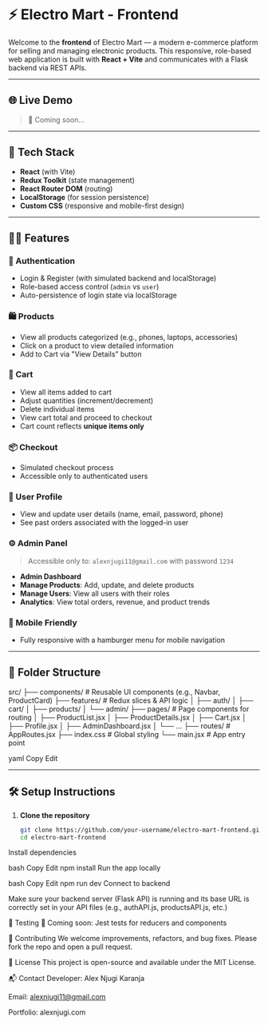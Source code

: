 # ⚡ Electro Mart - Frontend

Welcome to the **frontend** of Electro Mart — a modern e-commerce platform for selling and managing electronic products. This responsive, role-based web application is built with **React + Vite** and communicates with a Flask backend via REST APIs.

---

## 🌐 Live Demo

> 🔗 Coming soon...

---

## 🚀 Tech Stack

- **React** (with Vite)
- **Redux Toolkit** (state management)
- **React Router DOM** (routing)
- **LocalStorage** (for session persistence)
- **Custom CSS** (responsive and mobile-first design)

---

## 🧑‍💻 Features

### 🔐 Authentication
- Login & Register (with simulated backend and localStorage)
- Role-based access control (`admin` vs `user`)
- Auto-persistence of login state via localStorage

### 🛍 Products
- View all products categorized (e.g., phones, laptops, accessories)
- Click on a product to view detailed information
- Add to Cart via "View Details" button

### 🛒 Cart
- View all items added to cart
- Adjust quantities (increment/decrement)
- Delete individual items
- View cart total and proceed to checkout
- Cart count reflects **unique items only**

### 📦 Checkout
- Simulated checkout process
- Accessible only to authenticated users

### 👤 User Profile
- View and update user details (name, email, password, phone)
- See past orders associated with the logged-in user

### ⚙️ Admin Panel
> Accessible only to: `alexnjugi11@gmail.com` with password `1234`

- **Admin Dashboard**
- **Manage Products**: Add, update, and delete products
- **Manage Users**: View all users with their roles
- **Analytics**: View total orders, revenue, and product trends

### 📱 Mobile Friendly
- Fully responsive with a hamburger menu for mobile navigation

---

## 📁 Folder Structure

src/
├── components/ # Reusable UI components (e.g., Navbar, ProductCard)
├── features/ # Redux slices & API logic
│ ├── auth/
│ ├── cart/
│ ├── products/
│ └── admin/
├── pages/ # Page components for routing
│ ├── ProductList.jsx
│ ├── ProductDetails.jsx
│ ├── Cart.jsx
│ ├── Profile.jsx
│ ├── AdminDashboard.jsx
│ └── ...
├── routes/ # AppRoutes.jsx
├── index.css # Global styling
└── main.jsx # App entry point

yaml
Copy
Edit

---

## 🛠 Setup Instructions

1. **Clone the repository**
   ```bash
   git clone https://github.com/your-username/electro-mart-frontend.git
   cd electro-mart-frontend
Install dependencies

bash
Copy
Edit
npm install
Run the app locally

bash
Copy
Edit
npm run dev
Connect to backend

Make sure your backend server (Flask API) is running and its base URL is correctly set in your API files (e.g., authAPI.js, productsAPI.js, etc.)

🧪 Testing
🔧 Coming soon: Jest tests for reducers and components

🤝 Contributing
We welcome improvements, refactors, and bug fixes. Please fork the repo and open a pull request.

📄 License
This project is open-source and available under the MIT License.

📬 Contact
Developer: Alex Njugi Karanja

Email: alexnjugi11@gmail.com

Portfolio: alexnjugi.com
